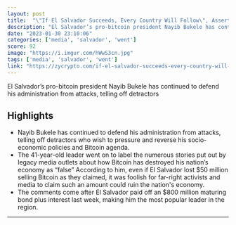 ```yaml
---
layout: post
title:  "\"If El Salvador Succeeds, Every Country Will Follow\", Asserts President Bukele as Bitcoin's Price Soars"
description: "El Salvador’s pro-bitcoin president Nayib Bukele has continued to defend his administration from attacks, telling off detractors"
date: "2023-01-30 23:10:06"
categories: ['media', 'salvador', 'went']
score: 92
image: "https://i.imgur.com/hWwS3cn.jpg"
tags: ['media', 'salvador', 'went']
link: "https://zycrypto.com/if-el-salvador-succeeds-every-country-will-follow-asserts-president-bukele-as-bitcoins-price-soars"
---
```


El Salvador’s pro-bitcoin president Nayib Bukele has continued to defend his administration from attacks, telling off detractors

## Highlights

- Nayib Bukele has continued to defend his administration from attacks, telling off detractors who wish to pressure and reverse his socio-economic policies and Bitcoin agenda.
- The 41-year-old leader went on to label the numerous stories put out by legacy media outlets about how Bitcoin has destroyed his nation’s economy as “false” According to him, even if El Salvador lost $50 million selling Bitcoin as they claimed, it was foolish for far-right activists and media to claim such an amount could ruin the nation's economy.
- The comments come after El Salvador paid off an $800 million maturing bond plus interest last week, making him the most popular leader in the region.

---
